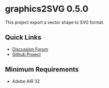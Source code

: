 # graphics2SVG 0.5.0

This project export a vector shape to SVG format.

## Quick Links

* [Discussion Forum](http://forum.starling-framework.org/)
* [Github Project](https://github.com/pol2095/graphics2SVG)

## Minimum Requirements

* Adobe AIR 32
